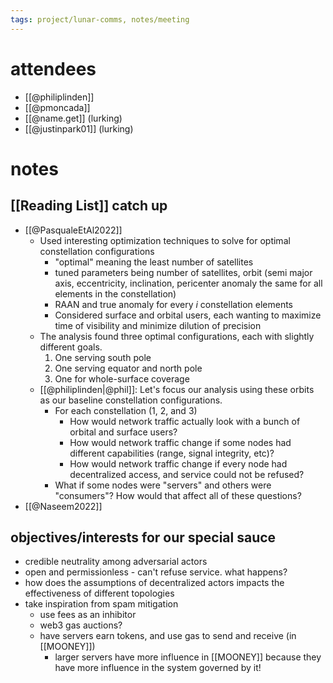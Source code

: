 ```yaml
---
tags: project/lunar-comms, notes/meeting
---
```

# attendees
- [[@philiplinden]]
- [[@pmoncada]]
- [[@name.get]] (lurking)
- [[@justinpark01]] (lurking)
# notes
## [[Reading List]] catch up
- [[@PasqualeEtAl2022]] 
	- Used interesting optimization techniques to solve for optimal constellation configurations
		- "optimal" meaning the least number of satellites
		- tuned parameters being number of satellites, orbit (semi major axis, eccentricity, inclination, pericenter anomaly the same for all elements in the constellation)
		- RAAN and true anomaly for every _i_ constellation elements
		- Considered surface and orbital users, each wanting to maximize time of visibility and minimize dilution of precision
	- The analysis found three optimal configurations, each with slightly different goals.
		1. One serving south pole
		2. One serving equator and north pole
		3. One for whole-surface coverage
	- [[@philiplinden|@phil]]: Let's focus our analysis using these orbits as our baseline constellation configurations.
		- For each constellation (1, 2, and 3)
			- How would network traffic actually look with a bunch of orbital and surface users?
			- How would network traffic change if some nodes had different capabilities (range, signal integrity, etc)?
			- How would network traffic change if every node had decentralized access, and service could not be refused?
		- What if some nodes were "servers" and others were "consumers"? How would that affect all of these questions?
- [[@Naseem2022]] 

## objectives/interests for our special sauce
- credible neutrality among adversarial actors
- open and permissionless - can't refuse service. what happens?
- how does the assumptions of decentralized actors impacts the effectiveness of different topologies
- take inspiration from spam mitigation
	- use fees as an inhibitor
	- web3 gas auctions?
	- have servers earn tokens, and use gas to send and receive (in [[MOONEY]])
		- larger servers have more influence in [[MOONEY]] because they have more influence in the system governed by it!